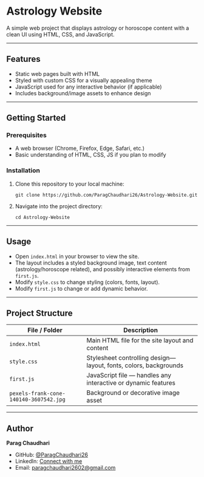 # Astrology Website

A simple web project that displays astrology or horoscope content with a clean UI using HTML, CSS, and JavaScript.

---

## Features

- Static web pages built with HTML  
- Styled with custom CSS for a visually appealing theme  
- JavaScript used for any interactive behavior (if applicable)  
- Includes background/image assets to enhance design

---

## Getting Started

### Prerequisites

- A web browser (Chrome, Firefox, Edge, Safari, etc.)  
- Basic understanding of HTML, CSS, JS if you plan to modify

### Installation

1. Clone this repository to your local machine:  
   ```
   git clone https://github.com/ParagChaudhari26/Astrology-Website.git
   ```

2. Navigate into the project directory:  
   ```
   cd Astrology-Website
   ```

---

## Usage

- Open `index.html` in your browser to view the site.  
- The layout includes a styled background image, text content (astrology/horoscope related), and possibly interactive elements from `first.js`.  
- Modify `style.css` to change styling (colors, fonts, layout).  
- Modify `first.js` to change or add dynamic behavior.

---

## Project Structure

| File / Folder | Description |
|---------------|-------------|
| `index.html` | Main HTML file for the site layout and content |
| `style.css` | Stylesheet controlling design—layout, fonts, colors, backgrounds |
| `first.js` | JavaScript file — handles any interactive or dynamic features |
| `pexels-frank-cone-140140-3607542.jpg` | Background or decorative image asset |

---

## Author

**Parag Chaudhari**  
- GitHub: [@ParagChaudhari26](https://github.com/ParagChaudhari26)
- LinkedIn: [Connect with me](https://www.linkedin.com/in/parag-chaudhari-024991289/) 
- Email: [paragchaudhari2602@gmail.com](paragchaudhari2602@gmail.com) 

